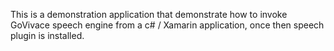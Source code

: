 This is a demonstration application that demonstrate how to invoke GoVivace speech engine from a c# / Xamarin application, once then speech plugin is installed.
